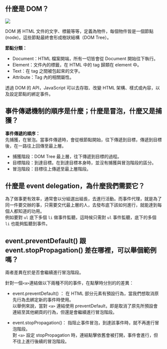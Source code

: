## 什麼是 DOM？
![](https://i.imgur.com/1zSb1u6.png)  

DOM 將 HTML 文件的文字、標籤等等，定義為物件，每個物件皆是一個節點 (node)，這些節點最終會形成樹狀結構（DOM Tree）。  

**節點分類：**  
* Document：HTML 檔案開端，所有一切皆會從 Document 開始往下執行。  
* Element：文件內的標籤，在 HTML 中的 tag 歸類在 element 中。  
* Text：在 tag 之間被包起來的文字。  
* Attribute：Tag 內的相關屬性。  

透過 DOM 的 API，JavaScript 可以去存取、改變 HTML 架構、樣式或內容，以及設定節點的綁定事件。  

## 事件傳遞機制的順序是什麼；什麼是冒泡，什麼又是捕獲？
**事件傳遞的順序：**  
先捕獲，在冒泡。當事件傳遞時，會從根節點開始，往下傳遞到目標，傳遞到目標後，在一路往上回傳至最上層。  

* 捕獲階段：DOM Tree 最上層，往下傳遞到目標的過程。  
* 目標階段：到達目標。在到達目標本身時，並沒有捕獲與冒泡階段的區分。  
* 冒泡階段：目標往上傳遞至最上層階段。  

## 什麼是 event delegation，為什麼我們需要它？
為了做事更有效率，通常會以分組選出組長，去進行活動。而事件代理，就是為了同一件要交辦的事，只需要交代最上層的人，去發布底下該如何進行，就能達到每個人都知道的功用。  
例如要對 `ul` 底下多個 `li` 做事件監聽，這時候只需對 `ul` 事件監聽，底下的多個 `li` 也能夠監聽到事件。

## event.preventDefault() 跟 event.stopPropagation() 差在哪裡，可以舉個範例嗎？  
兩者差異在於是否會繼續進行冒泡階段。  

針對一個`<a>`連結做以下兩種不同的事件，在點擊時分別的的差異：  

* event.preventDefault() ：
在 HTML 部分元素有預設行為，當我們想取消原先行為去綁定新的事件時使用。  
以舉例來說，當對 `<a>` 連結使用 preventDefault，即是取消了原先所預設會連結至其他網頁的行為，但還是會繼續進行冒泡階段。  

* event.stopPropagation()：
指阻止事件冒泡，到達該事件時，就不再進行冒泡階段。  
對 `<a>` 設定 stopPropagation 時，連結點擊依舊會被打開，事件會進行，但不往上進行後續的冒泡階段。
